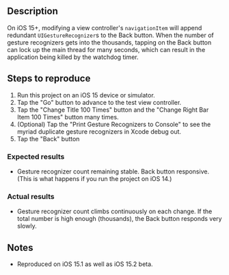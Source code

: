 Description
-----------

On iOS 15+, modifying a view controller's `navigationItem` will append redundant `UIGestureRecognizer`s to the Back button. When the number of gesture recognizers gets into the thousands, tapping on the Back button can lock up the main thread for many seconds, which can result in the application being killed by the watchdog timer.

Steps to reproduce
------------------

1. Run this project on an iOS 15 device or simulator.
2. Tap the "Go" button to advance to the test view controller.
3. Tap the "Change Title 100 Times" button and the "Change Right Bar Item 100 Times" button many times.
4. (Optional) Tap the "Print Gesture Recognizers to Console" to see the myriad duplicate gesture recognizers in Xcode debug out.
4. Tap the "Back" button

### Expected results

- Gesture recognizer count remaining stable. Back button responsive. (This is what happens if you run the project on iOS 14.)

### Actual results
- Gesture recognizer count climbs continuously on each change. If the total number is high enough (thousands), the Back button responds very slowly.

Notes
-----

- Reproduced on iOS 15.1 as well as iOS 15.2 beta.
